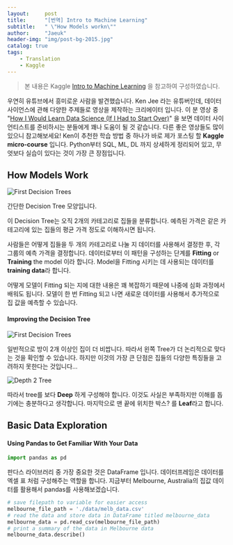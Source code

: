 ```yaml
---
layout:     post
title:      "[번역] Intro to Machine Learning"
subtitle:   " \"How Models workn\""
author:     "Jaeuk"
header-img: "img/post-bg-2015.jpg"
catalog: true
tags:
    - Translation
    - Kaggle
---
```


> 본 내용은 Kaggle [Intro to Machine Learning](https://www.kaggle.com/dansbecker/how-models-work) 을 참고하여 구성하였습니다.

우연히 유튜브에서 흥미로운 사람을 발견했습니다. Ken Jee 라는 유튜버인데, 데이터 사이언스에 관해 다양한 주제들로 영상을 제작하는 크리에이터 입니다. 이 분 영상 중  "[How I Would Learn Data Science (If I Had to Start Over)](https://www.youtube.com/watch?v=4OZip0cgOho)" 을 보면 데이터 사이언티스트를 준비하시는 분들에게 꽤나 도움이 될 것 같습니다. 다른 좋은 영상들도 많이 있으니 참고해보세요! Ken이 추천한 학습 방법 중 하나가 바로 제가 포스팅 할 **Kaggle micro-course** 입니다. Python부터 SQL, ML, DL 까지 상세하게 정리되어 있고, 무엇보다 실습이 있다는 것이 가장 큰 장점입니다.

## How Models Work

![First Decision Trees](http://i.imgur.com/7tsb5b1.png)

간단한 Decision Tree 모양입니다. 

이 Decision Tree는 오직 2개의 카테고리로 집들을 분류합니다. 예측된 가격은 같은 카테고리에 있는 집들의 평균 가격 정도로 이해하시면 됩니다.

사람들은 어떻게 집들을 두 개의 카테고리로 나눌 지 데이터를 사용해서 결정한 후, 각 그룹의 예측 가격을 결정합니다. 데이터로부터 이 패턴을 구성하는 단계를 **Fitting** or **Training** the model 이라 합니다. Model을 Fitting 시키는 데 사용되는 데이터를 **training data**라 합니다.

어떻게 모델이 Fitting 되는 지에 대한 내용은 꽤 복잡하기 때문에 나중에 심화 과정에서 배워도 됩니다. 모델이 한 번 Fitting 되고 나면 새로운 데이터를 사용해서 추가적으로 집 값을 예측할 수 있습니다.

#### Improving the Decision Tree

![First Decision Trees](http://i.imgur.com/prAjgku.png)

일반적으로 방이 2개 이상인 집이 더 비쌉니다. 따라서 왼쪽 Tree가 더 논리적으로 맞다는 것을 확인할 수 있습니다. 하지만 이것의 가장 큰 단점은 집들의 다양한 특징들을 고려하지 못한다는 것입니다...

![Depth 2 Tree](http://i.imgur.com/R3ywQsR.png)

따라서 tree를 보다 **Deep** 하게 구성해야 합니다. 이것도 사실은 부족하지만 이해를 돕기에는 충분하다고 생각합니다. 마지막으로 맨 끝에 위치한 박스? 를 **Leaf**라고 합니다.

## Basic Data Exploration

#### Using Pandas to Get Familiar With Your Data

```python
import pandas as pd
```

판다스 라이브러리 중 가장 중요한 것은 DataFrame 입니다. 데이터프레임은 데이터를 엑셀 표 처럼 구성해주는 역할을 합니다. 지금부터 Melbourne, Australia의 집값 데이터를 활용해서 pandas를 사용해보겠습니다.

```python
# save filepath to variable for easier access
melbourne_file_path = './data/melb_data.csv'
# read the data and store data in DataFrame titled melbourne_data
melbourne_data = pd.read_csv(melbourne_file_path) 
# print a summary of the data in Melbourne data
melbourne_data.describe()
```

